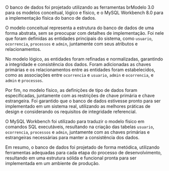 O banco de dados foi projetado utilizando as ferramentas brModelo 3.0 para os modelos conceitual, lógico e físico, e o MySQL Workbench 8.0 para a implementação física do banco de dados.

O modelo conceitual representa a estrutura do banco de dados de uma forma abstrata, sem se preocupar com detalhes de implementação. Foi nele que foram definidas as entidades principais do sistema, como `usuario`, `ocorrencia`, `processos` e `admin`, juntamente com seus atributos e relacionamentos.

No modelo lógico, as entidades foram refinadas e normalizadas, garantindo a integridade e consistência dos dados. Foram adicionadas as chaves primárias e os relacionamentos entre as entidades foram estabelecidos, como as associações entre `ocorrencia` e `usuario`, `admin` e `ocorrencia`, e `admin` e `processos`.

Por fim, no modelo físico, as definições de tipo de dados foram especificadas, juntamente com as restrições de chave primária e chave estrangeira. Foi garantido que o banco de dados estivesse pronto para ser implementado em um sistema real, utilizando as melhores práticas de design e considerando os requisitos de integridade referencial.

O MySQL Workbench foi utilizado para traduzir o modelo físico em comandos SQL executáveis, resultando na criação das tabelas `usuario`, `ocorrencia`, `processos` e `admin`, juntamente com as chaves primárias e estrangeiras necessárias para manter a consistência dos dados.

Em resumo, o banco de dados foi projetado de forma metódica, utilizando ferramentas adequadas para cada etapa do processo de desenvolvimento, resultando em uma estrutura sólida e funcional pronta para ser implementada em um ambiente de produção.
